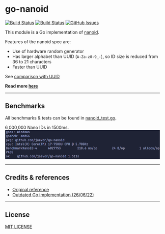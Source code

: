 # go-nanoid
[![Build Status](https://github.com/jaevor/go-nanoid/workflows/test/badge.svg)](https://github.com/jaevor/go-nanoid/actions) 
[![Build Status](https://github.com/jaevor/go-nanoid/workflows/lint/badge.svg)](https://github.com/jaevor/go-nanoid/actions)
[![GitHub Issues](https://img.shields.io/github/issues/jaevor/go-nanoid.svg)](https://github.com/jaevor/go-nanoid/issues)

This module is a Go implementation of [nanoid](https://github.com/ai/nanoid).

Features of the nanoid spec are:
- Use of hardware random generator
- Has larger alphabet than UUID (`A-Za-z0-9_-`), so ID size is reduced from 36 to 21 characters
- Faster than UUID


See [comparison with UUID](https://github.com/ai/nanoid/blob/main/README.md#comparison-with-uuid)


**Read more [here](https://github.com/ai/nanoid/blob/main/README.md)**

---

## Benchmarks
All benchmarks & tests can be found in [nanoid_test.go](./nanoid_test.go).

6,000,000 Nano IDs in 1500ms.
![benchmark](./img/benchmark.png)

---

## Credits & references
- [Original reference](https://github.com/ai/nanoid)
- [Outdated Go implementation (26/06/22)](https://github.com/matoous/go-nanoid)

---

## License
[MIT LICENSE](./LICENSE)

